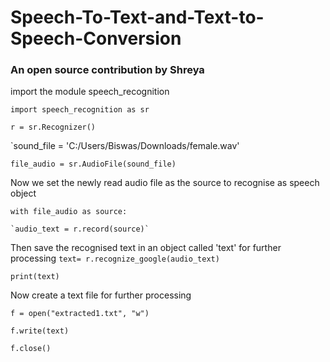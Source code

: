 # Speech-To-Text-and-Text-to-Speech-Conversion
### An open source contribution by Shreya ###

import the module speech_recognition

`import speech_recognition as sr`

`r = sr.Recognizer()`

`sound_file = 'C:/Users/Biswas/Downloads/female.wav'

`file_audio = sr.AudioFile(sound_file)`

 Now we set the newly read audio file as the source to recognise as speech object

`with file_audio as source:`

    `audio_text = r.record(source)`

Then save the recognised text in an object called 'text' for further processing
`text= r.recognize_google(audio_text)`

`print(text)`

 Now create a text file for further processing

`f = open("extracted1.txt", "w")`

`f.write(text)`

`f.close()`

